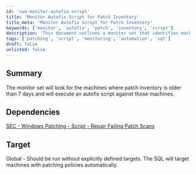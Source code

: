 ```yaml
---
id: 'cwa-monitor-autofix-script'
title: 'Monitor Autofix Script for Patch Inventory'
title_meta: 'Monitor Autofix Script for Patch Inventory'
keywords: ['monitor', 'autofix', 'patch', 'inventory', 'script']
description: 'This document outlines a monitor set that identifies machines with patch inventory older than 7 days and executes an autofix script to address the issue. It includes dependencies and target information for implementation.'
tags: ['patching', 'script', 'monitoring', 'automation', 'sql']
draft: false
unlisted: false
---
```

## Summary

The monitor set will look for the machines where patch inventory is older than 7 days and will execute an autofix script against those machines.

## Dependencies

[SEC - Windows Patching - Script - Repair Failing Patch Scans](https://proval.itglue.com/DOC-5078775-8918403)

## Target

Global - Should be run without explicitly defined targets. The SQL will target machines with patching policies automatically.



